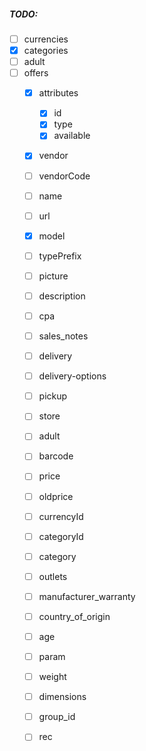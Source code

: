 ##### TODO:

* [ ] currencies
* [x] categories
* [ ] adult
* [ ] offers
    * [x] attributes
        * [x] id
        * [x] type
        * [x] available
    * [x] vendor
    * [ ] vendorCode
    * [ ] name
    * [ ] url
    * [x] model
    * [ ] typePrefix
    * [ ] picture
    * [ ] description
    * [ ] cpa
    * [ ] sales_notes
    * [ ] delivery
    * [ ] delivery-options
    * [ ] pickup
    * [ ] store
    * [ ] adult
    * [ ] barcode
    * [ ] price
    * [ ] oldprice
    * [ ] currencyId
    * [ ] categoryId
    * [ ] category
    * [ ] outlets
    * [ ] manufacturer_warranty
    * [ ] country_of_origin
    * [ ] age
    * [ ] param
    * [ ] weight
    * [ ] dimensions
    * [ ] group_id
    * [ ] rec
    
